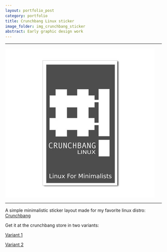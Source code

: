 ```yaml
---
layout: portfolio_post
category: portfolio
title: Crunchbang Linux sticker
image_folder: img_crunchbang_sticker
abstract: Early graphic design work
---
```


<hr/>
<img src="/img/img_crunchbang_sticker/thumbnail.jpg" class="img-polaroid centered-img" alt="Crunchbang Linux sticker" />
<hr/>

A simple minimalistic sticker layout made for my favorite linux distro: [Crunchbang](http://crunchbang.org/)

Get it at the crunchbang store in two variants:

[Variant 1](http://www.cafepress.com/crunchbanglinux.400712372)

[Variant 2](http://www.cafepress.com/crunchbanglinux.400712815)
